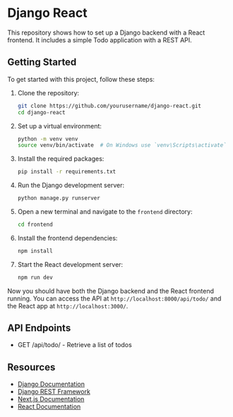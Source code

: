 # Django React

This repository shows how to set up a Django backend with a React frontend. It includes a simple Todo application with a REST API.

## Getting Started

To get started with this project, follow these steps:

1. Clone the repository:

   ```bash
   git clone https://github.com/yourusername/django-react.git
   cd django-react
   ```

2. Set up a virtual environment:

   ```bash
   python -m venv venv
   source venv/bin/activate  # On Windows use `venv\Scripts\activate`
   ```

3. Install the required packages:

   ```bash
   pip install -r requirements.txt
   ```

4. Run the Django development server:

   ```bash
   python manage.py runserver
   ```

5. Open a new terminal and navigate to the `frontend` directory:

   ```bash
   cd frontend
   ```

6. Install the frontend dependencies:

   ```bash
   npm install
   ```

7. Start the React development server:

   ```bash
   npm run dev
   ```

Now you should have both the Django backend and the React frontend running. You can access the API at `http://localhost:8000/api/todo/` and the React app at `http://localhost:3000/`.

## API Endpoints

- GET /api/todo/ - Retrieve a list of todos

## Resources

- [Django Documentation](https://www.djangoproject.com/)
- [Django REST Framework](https://www.django-rest-framework.org/)
- [Next.js Documentation](https://nextjs.org/docs)
- [React Documentation](https://reactjs.org/docs/getting-started.html)
